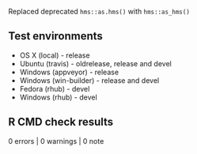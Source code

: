 Replaced deprecated `hms::as.hms()` with `hms::as_hms()`

## Test environments

* OS X (local) - release
* Ubuntu (travis) - oldrelease, release and devel
* Windows (appveyor) - release
* Windows (win-builder) - release and devel
* Fedora (rhub) - devel
* Windows (rhub) - devel 

## R CMD check results

0 errors | 0 warnings | 0 note

